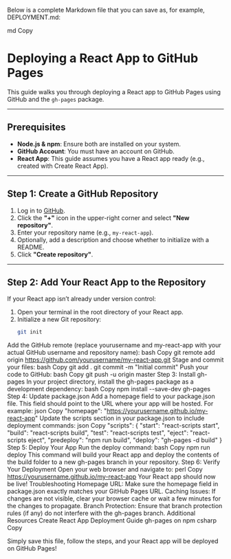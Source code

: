 Below is a complete Markdown file that you can save as, for example, DEPLOYMENT.md:

md
Copy
# Deploying a React App to GitHub Pages

This guide walks you through deploying a React app to GitHub Pages using GitHub and the `gh-pages` package.

---

## Prerequisites

- **Node.js & npm**: Ensure both are installed on your system.
- **GitHub Account**: You must have an account on GitHub.
- **React App**: This guide assumes you have a React app ready (e.g., created with Create React App).

---

## Step 1: Create a GitHub Repository

1. Log in to [GitHub](https://github.com).
2. Click the **"+"** icon in the upper-right corner and select **"New repository"**.
3. Enter your repository name (e.g., `my-react-app`).
4. Optionally, add a description and choose whether to initialize with a README.
5. Click **"Create repository"**.

---

## Step 2: Add Your React App to the Repository

If your React app isn’t already under version control:

1. Open your terminal in the root directory of your React app.
2. Initialize a new Git repository:
   ```bash
   git init
Add the GitHub remote (replace yourusername and my-react-app with your actual GitHub username and repository name):
bash
Copy
git remote add origin https://github.com/yourusername/my-react-app.git
Stage and commit your files:
bash
Copy
git add .
git commit -m "Initial commit"
Push your code to GitHub:
bash
Copy
git push -u origin master
Step 3: Install gh-pages
In your project directory, install the gh-pages package as a development dependency:
bash
Copy
npm install --save-dev gh-pages
Step 4: Update package.json
Add a homepage field to your package.json file. This field should point to the URL where your app will be hosted. For example:
json
Copy
"homepage": "https://yourusername.github.io/my-react-app"
Update the scripts section in your package.json to include deployment commands:
json
Copy
"scripts": {
  "start": "react-scripts start",
  "build": "react-scripts build",
  "test": "react-scripts test",
  "eject": "react-scripts eject",
  "predeploy": "npm run build",
  "deploy": "gh-pages -d build"
}
Step 5: Deploy Your App
Run the deploy command:
bash
Copy
npm run deploy
This command will build your React app and deploy the contents of the build folder to a new gh-pages branch in your repository.
Step 6: Verify Your Deployment
Open your web browser and navigate to:
perl
Copy
https://yourusername.github.io/my-react-app
Your React app should now be live!
Troubleshooting
Homepage URL: Make sure the homepage field in package.json exactly matches your GitHub Pages URL.
Caching Issues: If changes are not visible, clear your browser cache or wait a few minutes for the changes to propagate.
Branch Protection: Ensure that branch protection rules (if any) do not interfere with the gh-pages branch.
Additional Resources
Create React App Deployment Guide
gh-pages on npm
csharp
Copy

Simply save this file, follow the steps, and your React app will be deployed on GitHub Pages!






